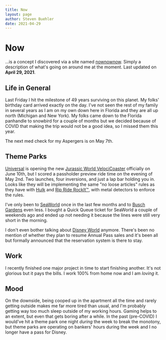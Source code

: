 ```yaml
---
title: Now
layout: page
author: Steven Buehler
date: 2021-04-29
---
```


# Now

…is a concept I discovered via a site named [nownownow](https://nownownow.com). Simply a description of what's going on around me at the moment. Last updated on **April 29, 2021**.

## Life in General

Last Friday I hit the milestone of 49 years surviving on this planet. My folks' birthday card arrived exactly on the day. I've not seen the rest of my family in several years as I am on my own down here in Florida and they are all up north (Michigan and New York). My folks came down to the Florida panhandle to snowbird for a couple of months but we decided because of COVID that making the trip would not be a good idea, so I missed them this year.

The next med check for my Aspergers is on May 7th. 

## Theme Parks

[Universal](https://universalorlando.com) is opening the new [Jurassic World VelociCoaster](https://www.universalorlando.com/web/en/us/things-to-do/rides-attractions/jurassic-world-velocicoaster) officially on June 10th, but I scored a passholder preview ride time on the evening of May 2nd. Two launches, four inversions, and just a lap bar holding you in. Looks like they will be implementing the same "no loose articles" rules as they have with [Hulk](https://www.universalorlando.com/web/en/us/things-to-do/rides-attractions/the-incredible-hulk-coaster) and [Rip Ride RockIt&trade;](https://www.universalorlando.com/web/en/us/things-to-do/rides-attractions/hollywood-rip-ride-rockit), with metal detectors to enforce the rules. 

I've only been to [SeaWorld](https://seaworld.com/orlando) once in the last few months and to [Busch Gardens](http://buschgardens.com/tampa) even less. I bought a Quick Queue ticket for SeaWorld a couple of weekends ago and ended up not needing it because the lines were still very short in the morning. 

I don't even bother talking about [Disney World](https://www.waltdisneyworld.com) anymore. There's been no mention of whether they plan to resume Annual Pass sales and it's been all but formally announced that the reservation system is there to stay. 

## Work

I recently finished one major project in time to start finishing another. It's not glorious but it pays the bills. I work 100% from home now and I am *loving* it. 

## Mood

On the downside, being cooped up in the apartment all the time and rarely getting outside makes me far more tired than usual, and I'm probably getting way too much sleep outside of my working hours. Gaming helps to an extent, but even that gets boring after a while. In the past (pre-COVID) I would've hit a theme park one night _during_ the week to break the monotony, but theme parks are operating on bankers' hours during the week and I no longer have a pass for Disney. 